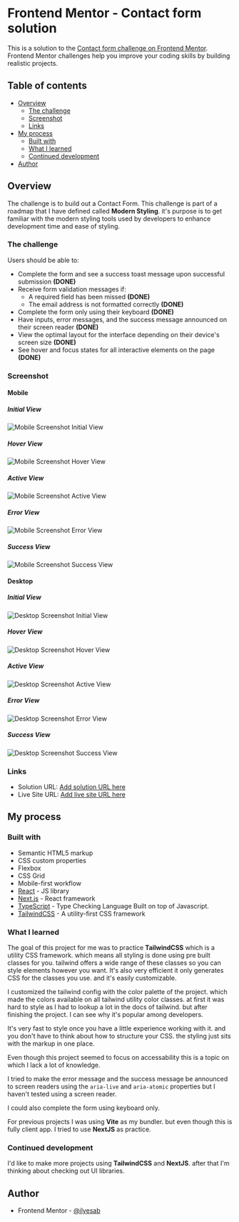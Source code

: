 # Frontend Mentor - Contact form solution

This is a solution to the [Contact form challenge on Frontend Mentor](https://www.frontendmentor.io/challenges/contact-form--G-hYlqKJj). Frontend Mentor challenges help you improve your coding skills by building realistic projects.

## Table of contents

- [Overview](#overview)
  - [The challenge](#the-challenge)
  - [Screenshot](#screenshot)
  - [Links](#links)
- [My process](#my-process)
  - [Built with](#built-with)
  - [What I learned](#what-i-learned)
  - [Continued development](#continued-development)
- [Author](#author)

## Overview

The challenge is to build out a Contact Form. This challenge is part of a roadmap that I have defined called **Modern Styling**. it's purpose is to get familiar with the modern styling tools used by developers to enhance development time and ease of styling.

### The challenge

Users should be able to:

- Complete the form and see a success toast message upon successful submission **(DONE)**
- Receive form validation messages if:
  - A required field has been missed **(DONE)**
  - The email address is not formatted correctly **(DONE)**
- Complete the form only using their keyboard **(DONE)**
- Have inputs, error messages, and the success message announced on their screen reader **(DONE)**
- View the optimal layout for the interface depending on their device's screen size **(DONE)**
- See hover and focus states for all interactive elements on the page **(DONE)**

### Screenshot

#### Mobile

##### Initial View

![Mobile Screenshot Initial View](./screenshots/screenshot_mobile_initial.png)

##### Hover View

![Mobile Screenshot Hover View](./screenshots/screenshot_mobile_hover.png)

##### Active View

![Mobile Screenshot Active View](./screenshots/screenshot_mobile_active.png)

##### Error View

![Mobile Screenshot Error View](./screenshots/screenshot_mobile_error.png)

##### Success View

![Mobile Screenshot Success View](./screenshots/screenshot_mobile_success.png)

#### Desktop

##### Initial View

![Desktop Screenshot Initial View](./screenshots/screenshot_desktop_initial.png)

##### Hover View

![Desktop Screenshot Hover View](./screenshots/screenshot_desktop_hover.png)

##### Active View

![Desktop Screenshot Active View](./screenshots/screenshot_desktop_active.png)

##### Error View

![Desktop Screenshot Error View](./screenshots/screenshot_desktop_error.png)

##### Success View

![Desktop Screenshot Success View](./screenshots/screenshot_desktop_success.png)

### Links

- Solution URL: [Add solution URL here](https://your-solution-url.com)
- Live Site URL: [Add live site URL here](https://your-live-site-url.com)

## My process

### Built with

- Semantic HTML5 markup
- CSS custom properties
- Flexbox
- CSS Grid
- Mobile-first workflow
- [React](https://reactjs.org/) - JS library
- [Next.js](https://nextjs.org/) - React framework
- [TypeScript](https://www.typescriptlang.org/) - Type Checking Language Built on top of Javascript.
- [TailwindCSS](https://tailwindcss.com/) - A utility-first CSS framework

### What I learned

The goal of this project for me was to practice **TailwindCSS** which is a utility CSS framework. which means all styling is done using pre built classes for you. tailwind offers a wide range of these classes so you can style elements however you want. It's also very efficient it only generates CSS for the classes you use. and it's easily customizable.

I customized the tailwind config with the color palette of the project. which made the colors available on all tailwind utility color classes. at first it was hard to style as I had to lookup a lot in the docs of tailwind. but after finishing the project. I can see why it's popular among developers.

It's very fast to style once you have a little experience working with it. and you don't have to think about how to structure your CSS. the styling just sits with the markup in one place.

Even though this project seemed to focus on accessability this is a topic on which I lack a lot of knowledge.

I tried to make the error message and the success message be announced to screen readers using the `aria-live` and `aria-atomic` properties but I haven't tested using a screen reader.

I could also complete the form using keyboard only.

For previous projects I was using **Vite** as my bundler. but even though this is fully client app. I tried to use **NextJS** as practice.

### Continued development

I'd like to make more projects using **TailwindCSS** and **NextJS**. after that I'm thinking about checking out UI libraries.

## Author

- Frontend Mentor - [@ilyesab](https://www.frontendmentor.io/profile/ilyesab)
